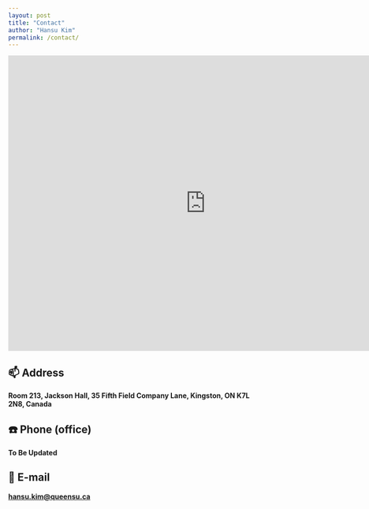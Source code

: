 ```yaml
---
layout: post
title: "Contact"
author: "Hansu Kim"
permalink: /contact/
---
```


<iframe src="https://www.google.com/maps/embed?pb=!1m18!1m12!1m3!1d5718.1054158196275!2d-76.49559642329775!3d44.22657321515794!2m3!1f0!2f0!3f0!3m2!1i1024!2i768!4f13.1!3m3!1m2!1s0x4cd2ab5da0ea6bf5%3A0xab125bf9aad188b1!2sJackson%20Hall!5e0!3m2!1sen!2sca!4v1736275785272!5m2!1sen!2sca" width="800" height="600" style="border:0;" allowfullscreen="" loading="lazy" referrerpolicy="no-referrer-when-downgrade"></iframe>
   
## 📫 Address   
**Room 213, Jackson Hall, 35 Fifth Field Company Lane, Kingston, ON K7L 2N8, Canada**
   
## ☎️ Phone (office)   
**To Be Updated**
   
## 📧 E-mail   
**[hansu.kim@queensu.ca](mailto:hansu.kim@queensu.ca)**
